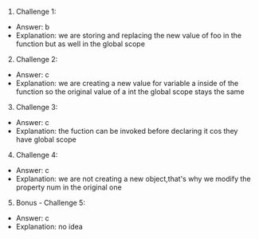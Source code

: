 1. Challenge 1:
  - Answer: b
  - Explanation: we are storing and replacing the new value of foo in the function but as well in the global scope

2. Challenge 2:
  - Answer: c
  - Explanation: we are creating a new value for variable a inside of the function so the original value of a int the global scope stays the same


3. Challenge 3:
  - Answer: c 
  - Explanation: the fuction can be invoked before declaring it cos they have global scope


4. Challenge 4:
  - Answer: c
  - Explanation: we are not creating a new object,that's why we modify the property num in the original one


5. Bonus - Challenge 5:
  - Answer: c 
  - Explanation: no idea
